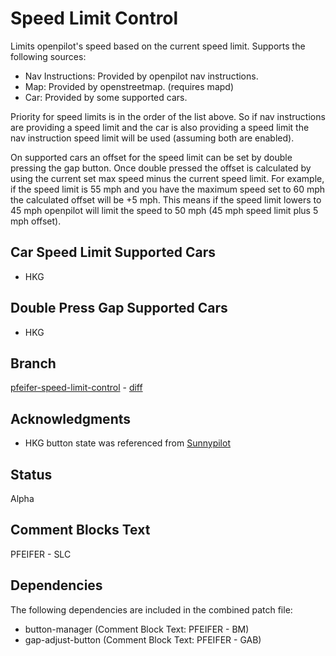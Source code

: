 # Speed Limit Control
Limits openpilot's speed based on the current speed limit. Supports the
following sources:
* Nav Instructions: Provided by openpilot nav instructions.
* Map: Provided by openstreetmap. (requires mapd)
* Car: Provided by some supported cars.

Priority for speed limits is in the order of the list above. So if nav
instructions are providing a speed limit and the car is also providing a speed
limit the nav instruction speed limit will be used (assuming both are enabled).

On supported cars an offset for the speed limit can be set by double pressing
the gap button. Once double pressed the offset is calculated by using the
current set max speed minus the current speed limit. For example, if the speed
limit is 55 mph and you have the maximum speed set to 60 mph the calculated
offset will be +5 mph. This means if the speed limit lowers to 45 mph openpilot
will limit the speed to 50 mph (45 mph speed limit plus 5 mph offset).

## Car Speed Limit Supported Cars
* HKG

## Double Press Gap Supported Cars
* HKG

## Branch
[pfeifer-speed-limit-control](https://github.com/pfeiferj/openpilot/tree/pfeifer-speed-limit-control)
\-
[diff](https://github.com/commaai/openpilot/compare/master...pfeiferj:openpilot:pfeifer-speed-limit-control)


## Acknowledgments
* HKG button state was referenced from
  [Sunnypilot](https://github.com/sunnyhaibin/sunnypilot)

## Status
Alpha

## Comment Blocks Text
PFEIFER - SLC

## Dependencies
The following dependencies are included in the combined patch file:
* button-manager (Comment Block Text: PFEIFER - BM)
* gap-adjust-button (Comment Block Text: PFEIFER - GAB)
